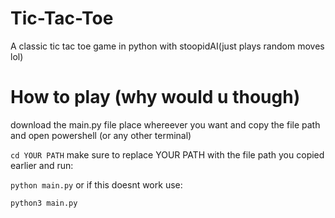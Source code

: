 # Tic-Tac-Toe
A classic tic tac toe game in python with stoopidAI(just plays random moves lol)

# How to play (why would u though)
download the main.py file place whereever you want and copy the file path and open powershell (or any other terminal)

`cd YOUR PATH`
make sure to replace YOUR PATH with the file path you copied earlier and run:

`python main.py`
or if this doesnt work use:

`python3 main.py`
